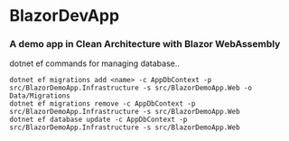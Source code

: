 # BlazorDevApp
### A demo app in Clean Architecture with Blazor WebAssembly

dotnet ef commands for managing database..
```
dotnet ef migrations add <name> -c AppDbContext -p src/BlazorDemoApp.Infrastructure -s src/BlazorDemoApp.Web -o Data/Migrations
dotnet ef migrations remove -c AppDbContext -p src/BlazorDemoApp.Infrastructure -s src/BlazorDemoApp.Web
dotnet ef database update -c AppDbContext -p src/BlazorDemoApp.Infrastructure -s src/BlazorDemoApp.Web
```
